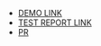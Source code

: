 
- [DEMO LINK](https://voronok16.github.io/layout_moyo-header/)
- [TEST REPORT LINK](https://voronok16.github.io/layout_moyo-header/report/html_report/)
- [PR](https://github.com/mate-academy/layout_moyo-header/pull/132)

